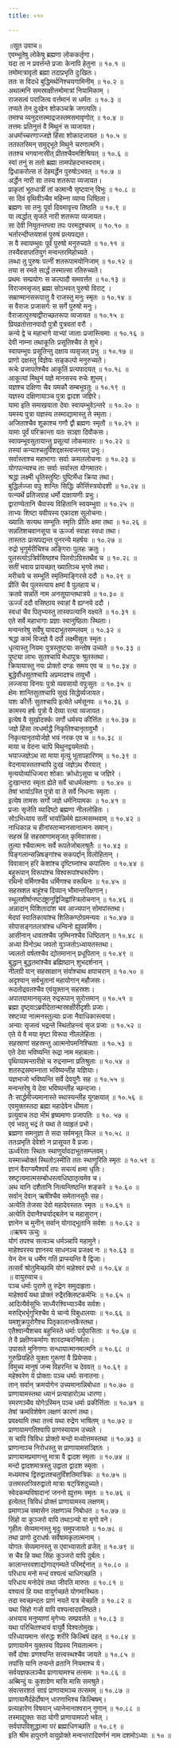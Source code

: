 ```yaml
---
title: ०१०

---
```

॥सूत उवाच॥  
एवम्भूतेषु लोकेषु ब्रह्मणा लोककर्तृणा।  
यदा ता न प्रवर्त्तन्ते प्रजाः केनापि हेतुना ॥ १०.१ ॥  
तमोमात्रावृतो ब्रह्मा तदाप्रभृति दुःखितः।  
ततः स विदधे बुद्धिमर्थनिश्चयगामिनीम् ॥ १०.२ ॥  
अथात्मनि समस्राक्षीत्तमोमात्रां नियामिकाम् ।  
राजसत्वं पराजित्य वर्त्तमानं स धर्मतः ॥ १०.३ ॥  
तप्यते तेन दुःखेन शोकञ्चक्रे जगत्पतिः।  
तमश्च व्यनुदत्तस्माद्रजस्तमसमावृणोत् ॥ १०.४ ॥  
तत्तमः प्रतिनुत्तं वै मिथुनं स व्यजायत।  
अधर्माच्चरणाज्जज्ञे हिंसा शोकादजायत ॥ १०.५ ॥  
ततस्तस्मिन् समुद्भूते मिथुने चरणात्मनि।  
ततश्च भगवानासीत् प्रीतश्चैवमशिश्रियत् ॥ १०.६ ॥  
स्वां तनुं स ततो ब्रह्मा तामपोहदभास्वराम्।  
द्विधाकरोत्स तं देहमर्द्धेन पुरुषोऽभवत् ॥ १०.७ ॥  
अर्द्धेन नारी सा तस्य शतरूपा व्यजायत।  
प्राकृतां भूतधात्रीं तां कामान्वै सृष्टवान् विभुः ॥ १०.८ ॥  
सा दिवं वृथिवीञ्चैव महिम्ना व्याप्य धिष्ठिता।  
ब्रह्मणः सा तनुः पूर्वा दिवमावृत्त्य तिष्ठति ॥ १०.९ ॥  
या त्वर्द्धात् सृजते नारी शतरूपा व्यजायत।  
सा देवी नियुतन्तप्त्वा तपः परमदुश्चरम् ॥ १०.१० ॥  
भर्तारन्दीप्तयशसं पुरुषं प्रत्यपद्यत।  
स वै स्वायम्भुवः पूर्वं पुरुषो मनुरुच्यते ॥ १०.११ ॥  
तस्यैवसप्ततियुगं मन्वन्तरमिहोच्यते ।  
लब्धा तु पुरुषः पत्नीं शतरूपामयोनिजाम् ॥ १०.१२ ॥  
तया स रमते सार्द्धं तस्मात्सा रतिरुच्यते।  
प्रथमः सम्प्रयोगः स कल्पादौ समवर्त्तत ॥ १०.१३ ॥  
विराजमसृजत् ब्रह्मा सोऽभवत् पुरुषो विराट् ।  
सम्राण्मानसरूपात्तु वै राजस्तु मनुः स्मृतः ॥ १०.१४ ॥  
स वैराजः प्रजासर्गः स सर्गे पुरुषो मनुः।  
वैराजात्पुरुषाद्वीराच्छतरूपा व्यजायत ॥ १०.१५ ॥  
प्रियव्रतोत्तानपादौ पुत्रौ पुत्रवतां वरौ ।  
कन्ये द्वे च महाभागे याभ्यां जाताः प्रजास्त्विमाः ॥ १०.१६ ॥  
देवी नाम्ना तथाकूतिः प्रसूतिश्चैव ते शुभे।  
स्वायम्भुवः प्रसूतिन्तु दक्षाय व्यसृजत् प्रभुः ॥ १०.१७ ॥  
प्राणो दक्षस्तु विज्ञेयः सङ्कल्पो मनुरुच्यते।  
रूचेः प्रजापतेश्चैव आकूतिं प्रत्यपादयत् ॥ १०.१८ ॥  
आकूत्यां मिथुनं यज्ञे मानसस्य रुचेः शुभम्।  
यज्ञश्च दक्षिणा चैव यमकौ सम्बभूवतुः ॥ १०.१९ ॥  
यज्ञस्य दक्षिणायाञ्च पुत्रा द्वादश जज्ञिरे।  
यामा इति समाखयाता देवाः स्वायम्भुवेऽन्तरे ॥ १०.२० ॥  
यमस्य पुत्रा यज्ञस्य तस्माद्यामास्तु ते स्मृताः।  
अजिताश्चैव शूकाश्च गणौ द्वौ ब्रह्मणः स्मृतौ ॥ १०.२१ ॥  
यामाः पूर्वं परिक्रान्ता यतः सञ्ज्ञा दिवौकसः।  
स्वायम्भूवसुतायान्तु प्रसूत्यां लोकमातरः ॥ १०.२२ ॥  
तस्यां कन्याश्चतुर्विंशद्दक्षस्त्वजनयत् प्रभुः।  
सर्वास्ताश्च महाभागाः सर्वाः कमललोचनाः ॥ १०.२३ ॥  
योगपत्न्यश्च ताः सर्वाः सर्वास्ता योगमातरः।  
श्रद्धा लक्ष्मी धॄतिस्तुष्टिः पुष्टिर्मेधा क्रिया तथा।  
बुद्धिर्लज्जा वपुः शान्तिः सिद्धिः कीर्त्तिस्त्रयोदशी ॥ १०.२४ ॥  
पत्न्यर्थे प्रतिजग्राह धर्मो दाक्षायणीः प्रभुः।  
द्वाराण्येतानि चैवास्य विहितानि स्वयम्भुवा ॥ १०.२५ ॥  
ताभ्यः शिष्टा यवीयस्य एकादश सुलोचनाः।  
ख्यातिः सत्यथ सम्भूतिः स्मृतिः प्रीतिः क्षमा तथा ॥ १०.२६ ॥  
सन्नतिशचवानसूया च ऊर्ज्जा स्वाहा स्वधा तथा।  
तास्ततः प्रत्यपद्यन्त पुनरन्ये महर्षयः ॥ १०.२७ ॥  
रुद्रो भृगुर्मरीचिश्च अङ्गिराः पुलहः क्रतुः ।  
पुलस्त्योऽत्रिर्वसिष्ठश्च पितरोऽग्रिस्तथैव च ॥ १०.२८ ॥  
सतीं भवाय प्रायच्छत् ख्यातिञ्च भृगवे तथा।  
मरीचये च सम्भूतिं स्मृतिमाङ्गिरसे ददौ ॥ १०.२९ ॥  
प्रीतिं चैव पुलस्त्याय क्षमां वै पुलहाय च।  
क्रतवे सन्नतिं नाम अनसूयान्तथात्रये ॥ १०.३० ॥  
ऊर्ज्जं ददौ वसिष्ठाय स्वाहां वै ह्यग्नये ददौ ।  
स्वधां चैव पितृभ्यस्तु तास्वपत्यानि वक्ष्यते ॥ १०.३१ ॥  
एते सर्वे महाभागाः प्रज्ञाः स्वानुष्ठिताः स्थिताः।  
मन्वन्तरेषु सर्वेषु यावदाभूतसम्प्लवम् ॥ १०.३२ ॥  
श्रद्धा कामं विजज्ञे वै दर्पो लक्ष्मीसुतः स्मृतः।  
धृत्यास्तु नियमः पुत्रस्तुष्टयाः सन्तोष उच्यते ॥ १०.३३ ॥  
पुष्ट्या लाभः सुतश्चापि मेधापुत्रः श्रुतस्तथा।  
क्रियायास्तु नयः प्रोक्तो दण्डः समय एव च ॥ १०.३४ ॥  
बुद्धेर्वौधसुतश्चापि अप्रमादश्च तावुभौ ।  
लज्जाया विनयः पुत्रो व्यवसायो वपुःसुतः ॥ १०.३५ ॥  
क्षेमः शान्तिसुतश्चापि सुखं सिद्धेर्व्यजायत।  
यशः कीर्त्तेः सुतश्चापि इत्येते धर्मसूनवः ॥ १०.३६ ॥  
कामस्य हर्षः पुत्रो वै देव्या रत्या व्यजायत।  
इत्येष वै सुखोदर्क्कः सर्गो धर्मस्य कीर्त्तितः ॥ १०.३७ ॥  
जज्ञे हिंसा त्वधर्माद्धै निकृतिश्चानृतावुभौ ।  
निकृत्यानृतयोर्जज्ञे भयं नरक एव च ॥ १०.३८ ॥  
माया च वेदना चापि मिथुनद्वयमेतयोः।  
भयाज्जज्ञेऽथ सा माया मृत्युं भूतापहारिणम् ॥ १०.३९ ॥  
वेदनायास्ततश्चापि दुःखं जज्ञेऽथ रौरवात् ।  
मृत्ययोर्व्याधिज्वरा शोकाः क्रोधोऽसूया च जज्ञिरे ।  
दुःखान्तरा स्मृता ह्येते सर्वे चाधर्मलक्षणाः ॥ १०.४० ॥  
तेषां भार्याऽस्ति पुत्रो वा ते सर्वे निधनाः स्मृताः ।  
इत्येष तामसः सर्गो जज्ञे धर्मनियामकः ॥ १०.४१ ॥  
प्रजाः सृजेति व्यादिष्टो ब्रह्मणा नीललोहितः ।  
सोऽभिध्याय सतीं भार्यान्निर्ममे ह्यात्मसम्भवाम् ॥ १०.४२ ॥  
नाधिकान्न च हीनांस्तान्मानसानात्मनः समान्।  
सहस्रं हि सहस्राणामसृजत् कृमिवाससा।  
तुल्या श्चैवात्मनः सर्वे रूपतेजोबलश्रुतैः ॥ १०.४३ ॥  
पिङ्गलान्सन्निषङ्गांश्च सकपर्द्दान् विलोहितान् ।  
विवासान् हरि केशांश्च दृष्टिघ्नांश्च कपालिनः ॥ १०.४४ ॥  
बहुरूपान् विरूपांश्च विश्वरूपांश्चरूपिणः।  
रथिनो वर्मिणश्चैव धर्मिणश्च वरूथिनः ॥ १०.४५ ॥  
सहस्रशत बाहूंश्च दिव्यान् भौमान्तरिक्षगान्।  
स्थूलशीर्षानष्टदंष्ट्रानुद्विजिह्वांस्त्रिलोचनान् ॥ १०.४६ ॥  
अन्नादान् पिशितादांश चव आज्यपान् सोमपांस्तथा।  
मेदपां स्वातिकायांश्च शितिकण्ठोग्रमन्यवः ॥ १०.४७ ॥  
सोपासङ्गतलत्रांश्च धन्विनो ह्युपवर्मिणः।  
आसीनान् धावतश्चैव जृम्भिनश्चैव धिष्ठितान् ॥ १०.४८ ॥  
अध्या पिनोऽथ जपतो युञ्जतोऽध्यायतस्तथा।  
ज्वलतो वर्षतश्चैव द्योतमानान् प्रधूपितान् ॥ १०.४९ ॥  
बुद्धान् बुद्धतमांश्चैव ब्रह्मिष्ठान् शुभदर्शनान् ।  
नीलग्री वान् सहस्राक्षान् संर्वाश्चाथ क्षपाचरान् ॥ १०.५० ॥  
अदृश्यान् सर्वभूतानां महायोगान् महौजसः।  
रूदतोद्रवतश्चैव एवंयुक्तान् सहस्रशः।  
अपातयामानसृजत् रुद्ररूपान् सुरोत्तमान् ॥ १०.५१ ॥  
ब्रह्मा दृष्ट्वाऽब्रवीदेतान्मास्राक्षीरीदृशीः प्रजाः।  
स्रष्टव्या नात्मनस्तुल्याः प्रजा नैवाधिकास्त्वया।  
अन्याः सृजत्वं भद्रन्ते स्थितोहन्त्वं सृज प्रजाः ॥ १०.५२ ॥  
एते ये वै मया मृष्टा विरूपा नीललेहिताः ।  
सहस्राणां सहस्रन्तु आत्मनोपमनिश्चिताः ॥ १०.५३ ॥  
एते देवा भविष्यन्ति रूद्रा नाम महाबलाः।  
पृथिव्यामन्तारीक्षे च रुद्रनाम्ना प्रतिश्रुताः ॥ १०.५४ ॥  
शतरुद्रसमाम्नाता भविष्यन्तीह यज्ञियाः।  
यज्ञभाजो भविष्यन्ति सर्वे देवयुगैः सह ॥ १०.५५ ॥  
मन्वन्तरेषु ये देवा भविष्यन्तीह च्छन्दजाः।  
तैः सार्द्धमीज्यमानास्ते स्थास्यन्तीह युगक्षयात् ॥ १०.५६ ॥  
एवमुक्तस्तदा ब्रह्मा महादेवेन धीमता।  
प्रत्युवाच तदा भीमं हृष्यमाणः प्रजापतिः ॥ १०. ५७ ॥  
एवं भवतु भद्रं ते यथा ते व्याहृतं प्रभो।  
ब्रह्मणा समनुज्ञा ते सदा सर्वमभूत् किल ॥ १०.५८ ॥  
ततःप्रभृति देवेशो न प्रासूयत वै प्रजाः।  
ऊर्ध्वरेताः स्थितः स्थाणुर्यावदाभूतसम्प्लवम्।  
यस्माच्चोक्तं स्थितोऽस्मीति ततः स्थाणुरिति स्मृतः ॥ १०.५९ ॥  
ज्ञानं वैराग्यमैश्वर्यं तपः सचत्यं क्षमा धृतिः।  
स्रष्टृत्वमात्मसम्बोधस्त्वधिष्ठातृत्वमेव च।  
अथ यानि दशैतानि नित्यन्तिष्ठन्ति शङ्करे ॥ १०.६० ॥  
सर्वान् देवान् ऋषींश्चैव समेतानसुरैः सह।  
अत्येति तेजसा देवो महादेवस्ततः स्मृतः ॥ १०.६१ ॥  
अत्येति देवानैश्चर्याद्बलेन च महासुरान्।  
ज्ञानेन च मुनीन् सर्वान् योगाद्भूतानि सर्वशः ॥ १०.६२ ॥  
॥ऋषय ऊचुः ॥  
योगं तपश्च सत्यञ्च धर्मञ्चापि महामुने।  
माहेश्वरस्य ज्ञानस्य साधनञ्च प्रजक्ष्व नः ॥ १०.६३ ॥  
येन येन च धर्मेण गतिं प्राप्स्यन्ति वै द्विजाः।  
तत्सर्वं श्रोतुमिच्छामि योगं माहेश्वरं प्रभो ॥ १०.६४ ॥  
॥ वायुरुवाच॥  
पञ्च धर्माः पुराणे तु रुद्रेण समुदाहृताः।  
माहेश्वर्यं यथा प्रोक्तं रुद्रैरक्लिष्टकर्मभिः ॥ १०.६५ ॥  
आदित्यैर्वसुभिः साध्यैरश्विभ्याञ्चैव सर्वशः।  
मरुद्भिर्भृगुभिश्चैव ये चान्ये विबुधालयाः ॥ १०.६६ ॥  
यमशुक्रपुरोगैश्च पितृकालान्तकैस्तथा।  
एतैश्वान्यैशचव बहुभिस्ते धर्माः पर्युपासिताः ॥ १०.६७ ॥  
ते वै प्रक्षीणकर्माणः शारदाम्बरनिर्मलाः।  
उपासते मुनिगणाः सन्धायात्मानमात्मनि ॥ १०.६८ ॥  
गुरुप्रियहिते युक्ता गुरूणां वै प्रियेप्सवः।  
विमुच्य मानुषं जन्म विहरन्ति च देववत् ॥ १०.६९ ॥  
महेश्वरेण ये प्रोक्ताः पञ्च धर्माः सनातनाः।  
तान् सर्वान् क्रमयोगेन उच्यमानान्निबोधत ॥ १०.७० ॥  
प्राणायामस्तथा ध्यानं प्रत्याहारोऽथ धारणा।  
स्मरणञ्चैव योगेऽस्मिन् पञ्च धर्माः प्रकीर्त्तिताः ॥ १०.७१ ॥  
तेषां क्रमविशेषेण लक्षणं कारणं तथा।  
प्रवक्ष्यामि तथा तत्त्वं यथा रुद्रेण भाषितम् ॥ १०.७२ ॥  
प्राणायामगतिश्वापि प्राणस्यायाम उच्यते ।  
स चापि त्रिविधः प्रोक्तो मन्दो मध्योत्तमस्तथा ॥ १०.७३ ॥  
प्राणानाञ्च निरोधस्तु स प्राणायामसञ्ज्ञितः ।  
प्राणायामप्रमाणन्तु मात्रा वै द्वादश स्मृताः ॥ १०.७४ ॥  
मन्दो द्वादशमात्रस्तु उद्वाता द्वादश स्मृताः ।  
मध्यमश्च द्विरुद्वातश्चतुर्विंशतिमात्रिकः ॥ १०.७५ ॥  
उत्तमस्तत्र्त्रिरुद्वातो मात्राः षट्‌त्रिंशदुच्यते।  
स्वेदकम्पविषादानां जननो ह्युत्तमः स्मृतः ॥ १०.७६ ॥  
इत्येतत् त्रिविधं प्रोक्तं प्राणायामस्य लक्षणम्।  
प्रमाणञ्च समासेन लक्षणञ्च निबोधत ॥ १०.७७ ॥  
सिंहो वा कुञ्जरो वापि तथाऽन्यो वा मृगो वने।  
गृहीतः सेव्यमानस्तु मृदुः समुपजायते ॥ १०.७८ ॥  
तथा प्राणो दुराधर्षः सर्वेषामकृतात्मनाम् ।  
योगतः सेव्यमानस्तु स एवाभ्यासतो व्रजेत् ॥ १०.७९ ॥  
स चैव हि यथा सिंहः कुञ्जरो वापि दुर्बलः।  
कालान्तरवशाद्योगाद्गम्यते परिमर्द्दनात् ॥ १०.८० ॥  
परिधाय मनो मन्दं वश्यत्वं चाधिगच्छति ।  
परिधाय मनोदेवं तथा जीवति मारुतः ॥ १०.८१ ॥  
वश्यत्वं हि यथा वायुर्गच्छते योगमास्थितः।  
तदा स्वच्छन्दतः प्राणं नयते यत्र चेच्छति ॥ १०.८२ ॥  
यथा सिंहो गजो वापि वश्यत्वादवतिष्ठते।  
अभयाय मनुष्याणां मृगेभ्यः सम्प्रवर्त्तते ॥ १०.८३ ॥  
यथा परिचितश्चायं वायुर्वै विश्वतोमुखः।  
परिध्यायमानः संरुद्धः शरीरे किल्बिषं दहत् ॥ १०.८४ ॥  
प्राणायामेन युक्तस्य विप्रस्य नियतात्मनः।  
सर्वे दोषाः प्रणश्यन्ति सत्त्वस्थश्चैव जायते ॥ १०.८५ ॥  
तपांसि यानि तप्यन्ते व्रतानि नियमाश्च ये।  
सर्वयज्ञफलञ्चैव प्राणायामश्च तत्समः ॥ १०.८६ ॥  
अब्बिन्दुं यः कुशाग्रेण मासि मासि समश्रुते।  
संवत्सरशतं साग्रं प्राणायामञ्च तत्समम् ॥ १०.८७ ॥  
प्राणायामैर्दहेर्दोषान् धारणाभिश्च किल्बिषम्।  
प्रत्याहारेण विषयान् ध्यानेनानाश्वरान् गुणान् ॥ १०.८८ ॥  
तस्माद्युक्तः सदा योगी प्राणायामपरो भवेत् ।  
सर्वपापविशुद्धात्मा परं ब्रह्माधिगच्छति ॥ १०.८९ ॥  
इति श्रीम हापुराणे वायुप्रोक्ते मन्वन्तरादिवर्णनं नाम दशमोऽध्याः ॥ १० ॥